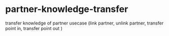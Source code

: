 # partner-knowledge-transfer
transfer knowledge of partner usecase (link partner, unlink partner, transfer point in, transfer point out )

